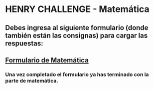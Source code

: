 # HENRY CHALLENGE - Matemática

## Debes ingresa al siguiente formulario (donde también están las consignas) para cargar las respuestas:

## [Formulario de Matemática ](https://forms.gle/oDpuzB2NwVjSUHo57)


### Una vez completado el formulario ya has terminado con la parte de matemática.



